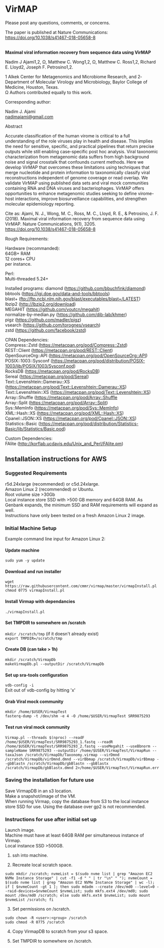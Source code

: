 # VirMAP

Please post any questions, comments, or concerns. 

The paper is published at Nature Communications:
https://doi.org/10.1038/s41467-018-05658-8<br />
<br />

<b>Maximal viral information recovery from sequence data using VirMAP</b>

Nadim J Ajami1,2, Ω, Matthew C. Wong1,2, Ω, Matthew C. Ross1,2, Richard E. Lloyd2, Joseph F. Petrosino1,2.
 
1 Alkek Center for Metagenomics and Microbiome Research, and 2­ Department of Molecular Virology and Microbiology, Baylor College of Medicine, Houston, Texas.<br />
Ω ­Authors contributed equally to this work.
 
Corresponding author:
 
Nadim J. Ajami<br />
nadimajami@gmail.com
 
Abstract
 
Accurate classification of the human virome is critical to a full understanding of the role viruses play in health and disease. This implies the need for sensitive, specific, and practical pipelines that return precise outputs while still enabling case-specific post hoc analysis. Viral taxonomic characterization from metagenomic data suffers from high background noise and signal crosstalk that confounds current methods. Here we develop VirMAP that overcomes these limitations using techniques that merge nucleotide and protein information to taxonomically classify viral reconstructions independent of genome coverage or read overlap. We validate VirMAP using published data sets and viral mock communities containing RNA and DNA viruses and bacteriophages. VirMAP offers opportunities to enhance metagenomic studies seeking to define virome-host interactions, improve biosurveillance capabilities, and strengthen molecular epidemiology reporting.

Cite as:
Ajami, N. J., Wong, M. C., Ross, M. C., Lloyd, R. E., & Petrosino, J. F. (2018). Maximal viral information recovery from sequence data using VirMAP. Nature Communications, 9(1), 3205. https://doi.org/10.1038/s41467-018-05658-8
<br />

Rough Requirements:<br />

Hardware (recommanded):<br />
64GB+ RAM<br />
12 cores+ CPU<br />
per instance.

Perl:<br />
Multi-threaded 5.24+<br />

Installed programs:
diamond (https://github.com/bbuchfink/diamond)<br />
bbtools (https://jgi.doe.gov/data-and-tools/bbtools)<br />
blast+ (ftp://ftp.ncbi.nlm.nih.gov/blast/executables/blast+/LATEST)<br />
lbzip2 (http://lbzip2.org/download)<br />
MEGAHIT (https://github.com/voutcn/megahit)<br />
normalize-by-median.py (https://github.com/dib-lab/khmer)<br />
pigz (https://github.com/madler/pigz)<br />
vsearch (https://github.com/torognes/vsearch)<br />
zstd (https://github.com/facebook/zstd)<br />

CPAN Dependencies:<br />
Compress::Zstd (https://metacpan.org/pod/Compress::Zstd)<br />
REST::Client (https://metacpan.org/pod/REST::Client)<br />
OpenSourceOrg::API (https://metacpan.org/pod/OpenSourceOrg::API)<br />
POSIX::1003::Sysconf (https://metacpan.org/pod/distribution/POSIX-1003/lib/POSIX/1003/Sysconf.pod)<br />
RocksDB (https://metacpan.org/pod/RocksDB)<br />
Sereal (https://metacpan.org/pod/Sereal)<br />
Text::Levenshtein::Damerau::XS (https://metacpan.org/pod/Text::Levenshtein::Damerau::XS)<br />
Text::Levenshtein::XS (https://metacpan.org/pod/Text::Levenshtein::XS)<br />
Array::Shuffle (https://metacpan.org/pod/Array::Shuffle <br />
Array::Split (https://metacpan.org/pod/Array::Split)<br />
Sys::MemInfo (https://metacpan.org/pod/Sys::MemInfo)<br />
XML::Hash::XS (https://metacpan.org/pod/XML::Hash::XS)<br />
Cpanel::JSON::XS (https://metacpan.org/pod/Cpanel::JSON::XS)<br />
Statistics::Basic (https://metacpan.org/pod/distribution/Statistics-Basic/lib/Statistics/Basic.pod)<br />


Custom Dependencies:<br />
FAlite (http://korflab.ucdavis.edu/Unix_and_Perl/FAlite.pm)<br />


## Installation instructions for AWS

### Suggested Requirements
r5d.24xlarge (recommended) or c5d.24xlarge.<br />
Amazon Linux 2 (recommended) or Ubuntu.<br />
Root volume size >30Gb<br />
Local instance store SSD with >500 GB memory and 64GB RAM. As Genbank expands, the minimum SSD and RAM requirements will expand as well.<br />
Instructions have only been tested on a fresh Amazon Linux 2 image.<br />

### Initial Machine Setup

Example command line input for Amazon Linux 2:<br />

#### Update machine
`sudo yum -y update`

#### Download and run installer
`wget https://raw.githubusercontent.com/cmmr/virmap/master/virmapInstall.pl`<br />
`chmod 0775 virmapInstall.pl`<br />

#### Install Virmap with dependancies
`./virmapInstall.pl`

#### Set TMPDIR to somewhere on /scratch
`mkdir /scratch/tmp` (if it doesn't already exist) <br />
`export TMPDIR=/scratch/tmp`

#### Create DB (can take > 1h)
`mkdir /scratch/VirmapDb`<br />
`makeVirmapDb.pl --outputDir /scratch/VirmapDb`

#### Set up sra-tools configuration
`vdb-config -i`<br />
Exit out of vdb-config by hitting 'x'

#### Grab Viral mock community
`mkdir /home/$USER/VirmapTest`<br />
`fasterq-dump -t /dev/shm -e 4 -O /home/$USER/VirmapTest SRR9875293`

#### Test run viral mock community
`Virmap.pl --threads $(nproc) --readF /home/$USER/VirmapTest/SRR9875293_1.fastq --readR /home/$USER/VirmapTest/SRR9875293_2.fastq --useMegahit --useBbnorm --sampleName SRR9875293 --outputDir /home/$USER/VirmapTest/VirmapRun --taxaJson /scratch/VirmapDb/Taxonomy.virmap --virDmnd /scratch/VirmapDb/virDmnd.dmnd --virBbmap /scratch/VirmapDb/virBbmap --gbBlastn /scratch/VirmapDb/gbBlastn --gbBlastx /scratch/VirmapDb/gbBlastx.dmnd 2>/home/$USER/VirmapTest/VirmapRun.err`


### Saving the installation for future use

Save VirmapDB in an s3 location.<br />
Make a snapshot/image of the VM.<br />
When running Virmap, copy the database from S3 to the local instance store SSD for use. Using the database over gp2 is not recommended.<br />




### Instructions for use after initial set up
Launch image.<br />
Machine must have at least 64GB RAM per simultaneous instance of Virmap.<br />
Local instance SSD >500GB.<br />

1. ssh into machine.

2. Recreate local scratch space.

`sudo mkdir /scratch; nvmeList = $(sudo nvme list | grep "Amazon EC2 NVMe Instance Storage" | cut -f1 -d " " | tr "\n" " "); nvmeCount = $(sudo nvme list | grep "Amazon EC2 NVMe Instance Storage" | wc -l); if [ $nvmeCount -gt 1 ]; then sudo mdadm --create /dev/md0 --level=0 --raid-devices=$nvmeCount $nvmeList; sudo mkfs.ext4 /dev/md0; sudo mount /dev/md0 /scratch; else sudo mkfs.ext4 $nvmeList; sudo mount $nvmeList /scratch; fi`

3. Set permissions on /scratch.

`sudo chown -R <user>:<group> /scratch`<br />
`sudo chmod -R 0775 /scratch`

4. Copy VirmapDB to scratch from your s3 space.

5. Set TMPDIR to somewhere on /scratch.



